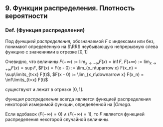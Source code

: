 ## 9. Функции распределения. Плотность вероятности ##

### Def. (Функция распределения) ###
Под *функцией распределения*, обозначаемой $F$ с индексами или без,
понимают определённую на $\RR$ неубывающую непрерывную слева функцию
с значениями в отрезке $[0,1]$

Очевидно, что величины
$F(-\infty) := \lim_{x\to -\infty} F(x) = \inf F$,
$F(+\infty) := \lim_{x\to +\infty} F(x) = \sup F$,
$F(x) = F(x - 0) := \lim_{x_n\uparrow x} F(x_n) = \sup\limits_{t<x} F(t)$,
$F(x - 0) := \lim_{x_n\downarrow x} F(x_n) = \inf\limits_{t>x} F(t)$

существуют и лежат в отрезке $[0,1]$.

*Функция распределения* всегда является функцией распределения некоторой измеримой функции,
определённой на $|Omega$.

Если вдобавок $(F(-\infty) = 0) \land (F(+\infty) = 1)$,
то $F$ является функцией распределения некоторой случайной величины.
